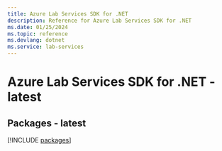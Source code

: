 ```yaml
---
title: Azure Lab Services SDK for .NET
description: Reference for Azure Lab Services SDK for .NET
ms.date: 01/25/2024
ms.topic: reference
ms.devlang: dotnet
ms.service: lab-services
---
```

# Azure Lab Services SDK for .NET - latest
## Packages - latest
[!INCLUDE [packages](lab-services-index.md)]